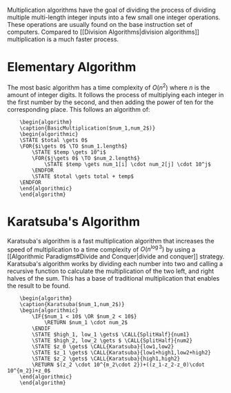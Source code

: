 Multiplication algorithms have the goal of dividing the process of dividing multiple multi-length integer inputs into a few small one integer operations. These operations are usually found on the base instruction set of computers. Compared to [[Division Algorithms|division algorithms]] multiplication is a much faster process.

# Elementary Algorithm
The most basic algorithm has a time complexity of $O(n^2)$ where $n$ is the amount of integer digits. It follows the process of multiplying each integer in the first number by the second, and then adding the power of ten for the corresponding place. This follows an algorithm of:
```pseudo
	\begin{algorithm}
	\caption{BasicMultiplication($num_1,num_2$)}
	\begin{algorithmic}
	\STATE $total \gets 0$
	\FOR{$i\gets 0$ \TO $num_1.length$}
		\STATE $temp \gets 10^i$
		\FOR{$j\gets 0$ \TO $num_2.length$}
			\STATE $temp \gets num_1[i] \cdot num_2[j] \cdot 10^j$
		\ENDFOR
		\STATE $total \gets total + temp$
	\ENDFOR
	\end{algorithmic}
	\end{algorithm} 
```

# Karatsuba's Algorithm
Karatsuba's algorithm is a fast multiplication algorithm that increases the speed of multiplication to a time complexity of $O(n^{\log 3})$ by using a [[Algorithmic Paradigms#Divide and Conquer|divide and conquer]] strategy. Karatsuba's algorithm works by dividing each number into two and calling a recursive function to calculate the multiplication of the two left, and right halves of the sum. This has a base of traditional multiplication that enables the result to be found.
```pseudo
	\begin{algorithm}
	\caption{Karatsuba($num_1,num_2$)}
	\begin{algorithmic}
		\IF{$num_1 < 10$ \OR $num_2 < 10$}
			\RETURN $num_1 \cdot num_2$
		\ENDIF
		\STATE $high_1, low_1 \gets$ \CALL{SplitHalf}{num1}
		\STATE $high_2, low_2 \gets $ \CALL{SplitHalf}{num2}
		\STATE $z_0 \gets$ \CALL{Karatsuba}{low1,low2}
		\STATE $z_1 \gets$ \CALL{Karatsuba}{low1+high1,low2+high2}
		\STATE $z_2 \gets$ \CALL{Karatsuba}{high1,high2}
		\RETURN $(z_2 \cdot 10^{m_2\cdot 2})+((z_1-z_2-z_0)\cdot 10^{m_2})+z_0$
	\end{algorithmic}
	\end{algorithm} 
```